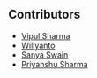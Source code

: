 ## Contributors
- [Vipul Sharma](https://github.com/vsvipul)
- [Willyanto](https://github.com/Willyanto39)
- [Sanya Swain](https://github.com/sanyaswain)
- [Priyanshu Sharma](https://github.com/priyanshu0056)
